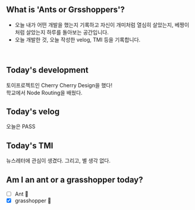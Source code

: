 ## What is 'Ants or Grsshoppers'?

- 오늘 내가 어떤 개발을 했는지 기록하고 자신이 개미처럼 열심히 살았는지, 베짱이처럼 살았는지 하루를 돌아보는 공간입니다.
- 오늘 개발한 것, 오늘 작성한 velog, TMI 등을 기록합니다.

<br>

## Today's development

토이프로젝트인 Cherry Cherry Design을 했다!  
학교에서 Node Routing을 배웠다.

## Today's velog

오늘은 PASS

## Today's TMI

뉴스레터에 관심이 생겼다. 그리고, 별 생각 없다. 

## Am I an ant or a grasshopper today?

- [ ] Ant 🐜
- [x] grasshopper 🦗
